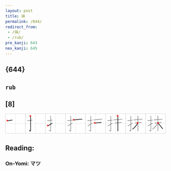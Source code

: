 ```yaml
---
layout: post
title: 抹
permalink: /644/
redirect_from:
 - /抹/
 - /rub/
pre_kanji: 643
nex_kanji: 645
---
```


## {644}

## `rub`

## [8]

<div class="stroke"><img src="../images/E68AB9.png" /></div>

## Reading:

### On-Yomi: マツ
